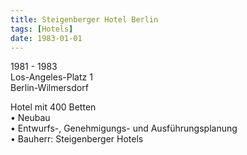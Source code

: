 ```yaml
---
title: Steigenberger Hotel Berlin
tags: [Hotels]
date: 1983-01-01
---
```

1981 - 1983<br/>
Los-Angeles-Platz 1<br/>
Berlin-Wilmersdorf 

Hotel mit 400 Betten<br/>
• Neubau<br/>
• Entwurfs-, Genehmigungs- und Ausführungsplanung<br/>
• Bauherr: Steigenberger Hotels<br/>

